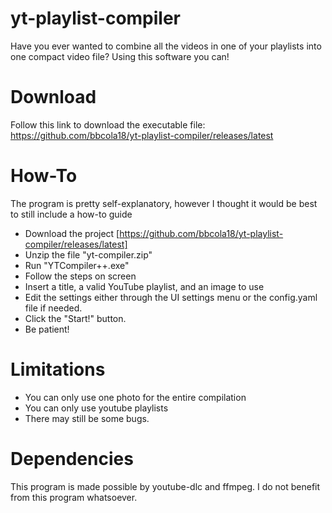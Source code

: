 # yt-playlist-compiler

Have you ever wanted to combine all the videos in one of your playlists into one compact video file?
Using this software you can!

# Download
Follow this link to download the executable file: https://github.com/bbcola18/yt-playlist-compiler/releases/latest

# How-To
The program is pretty self-explanatory, however I thought it would be best to still include a how-to guide
- Download the project [https://github.com/bbcola18/yt-playlist-compiler/releases/latest]
- Unzip the file "yt-compiler.zip"
- Run "YTCompiler++.exe"
- Follow the steps on screen
- Insert a title, a valid YouTube playlist, and an image to use
- Edit the settings either through the UI settings menu or the config.yaml file if needed.
- Click the "Start!" button.
- Be patient!

# Limitations
- You can only use one photo for the entire compilation
- You can only use youtube playlists
- There may still be some bugs.

# Dependencies
This program is made possible by youtube-dlc and ffmpeg. I do not benefit from this program whatsoever.
